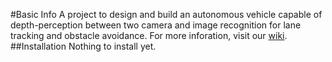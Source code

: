 #Basic Info
A project to design and build an autonomous vehicle capable of depth-perception between two camera and image recognition
for lane tracking and obstacle avoidance. For more inforation, visit our [wiki](https://github.com/Sheyne/Autocar/wiki).
##Installation
Nothing to install yet.
